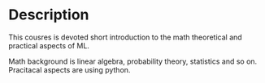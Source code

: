 # Description

This cousres is devoted short introduction to the math theoretical and practical aspects of ML. 

Math background is linear algebra, probability theory, statistics and so on.
Pracitacal aspects are using python. 